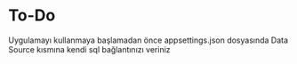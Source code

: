 # To-Do
Uygulamayı kullanmaya başlamadan önce appsettings.json dosyasında Data Source kısmına kendi sql bağlantınızı veriniz
